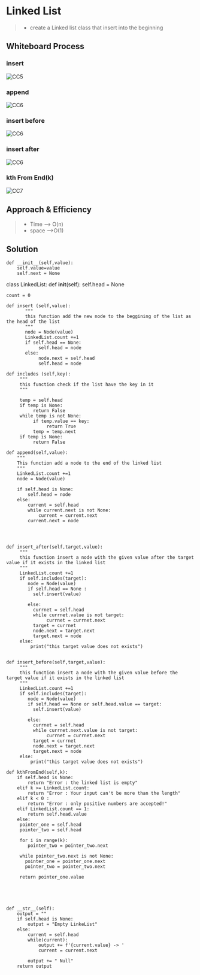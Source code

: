 # Linked List

> - create a Linked list class that insert into the beginning

## Whiteboard Process

### insert

![CC5](./CC-05.png)

### append

![CC6](./CC-06-A.png)

### insert before

![CC6](./CC-06-B.png)

### insert after

![CC6](./CC-06-C.png)

### kth From End(k)

![CC7](./CC-07.png)

## Approach & Efficiency

> - Time --> O(n) 
> - space -->O(1) 

## Solution

    def __init__(self,value):
        self.value=value
        self.next = None

class LinkedList:
    def __init__(self):
        self.head = None

    count = 0

    def insert (self,value):
           """
           this function add the new node to the beggining of the list as the head of the list
           """
           node = Node(value)
           LinkedList.count +=1
           if self.head == None:
                self.head = node
           else:
                node.next = self.head
                self.head = node

    def includes (self,key):
         """
         this function check if the list have the key in it
         """

         temp = self.head
         if temp is None:
              return False
         while temp is not None:
              if temp.value == key:
                   return True
              temp = temp.next
         if temp is None:
              return False

    def append(self,value):
        """
        This function add a node to the end of the linked list
        """
        LinkedList.count +=1
        node = Node(value)

        if self.head is None:
            self.head = node
        else:
            current = self.head
            while current.next is not None:
                current = current.next
            current.next = node




    def insert_after(self,target,value):
         """
         this function insert a node with the given value after the target value if it exists in the linked list
         """
         LinkedList.count +=1
         if self.includes(target):
            node = Node(value)
            if self.head == None :
              self.insert(value)

            else:
              currnet = self.head
              while currnet.value is not target:
                   currnet = currnet.next
              target = currnet
              node.next = target.next
              target.next = node
         else:
             print("this target value does not exists")


    def insert_before(self,target,value):
         """
         this function insert a node with the given value before the target value if it exists in the linked list
         """
         LinkedList.count +=1
         if self.includes(target):
            node = Node(value)
            if self.head == None or self.head.value == target:
              self.insert(value)

            else:
              currnet = self.head
              while currnet.next.value is not target:
                   currnet = currnet.next
              target = currnet
              node.next = target.next
              target.next = node
         else:
             print("this target value does not exists")

    def kthFromEnd(self,k):
        if self.head is None:
            return "Error : the linked list is empty"
        elif k >= LinkedList.count:
            return "Error : Your input can't be more than the length"
        elif k < 0 :
            return "Error : only positive numbers are accepted!"
        elif LinkedList.count == 1:
            return self.head.value
        else:
         pointer_one = self.head
         pointer_two = self.head

         for i in range(k):
            pointer_two = pointer_two.next

         while pointer_two.next is not None:
           pointer_one = pointer_one.next
           pointer_two = pointer_two.next

         return pointer_one.value





    def __str__(self):
        output = ""
        if self.head is None:
            output = "Empty LinkeList"
        else:
            current = self.head
            while(current):
                output += f'{current.value} -> '
                current = current.next

            output += " Null"
        return output
